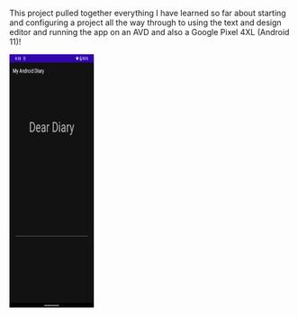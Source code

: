 This project pulled together everything I have learned so far about starting and configuring a project all the way through to using the text and design 
editor and running the app on an AVD and also a Google Pixel 4XL (Android 11)!

<img src="https://github.com/aditya-tekale-99/Android/blob/main/MyAndroidDiary/Screenshot%20of%20the%20App/App%20UI.png" alt="alt text" width="150" height="450">
